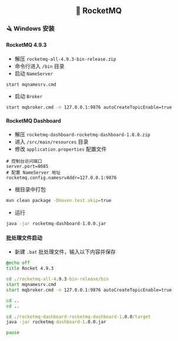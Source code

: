 <h2 align="center">📔 RocketMQ</h2>

### 🪒 Windows 安装

#### RocketMQ 4.9.3

* 解压 `rocketmq-all-4.9.3-bin-release.zip`
* 命令行进入 `/bin` 目录
* 启动 `NameServer`

```bash
start mqnamesrv.cmd
```

* 启动 `Broker`

```bash
start mqbroker.cmd -n 127.0.0.1:9876 autoCreateTopicEnable=true
```

#### RocketMQ Dashboard

* 解压 `rocketmq-dashboard-rocketmq-dashboard-1.0.0.zip`
* 进入 `/src/main/resources` 目录
* 修改 `application.properties` 配置文件

```properties
# 控制台访问端口
server.port=8085
# 配置 NameServer 地址
rocketmq.config.namesrvAddr=127.0.0.1:9876
```

* 根目录中打包

```bash
mvn clean package -Dmaven.test.skip=true
```

* 运行

```bash
java -jar rocketmq-dashboard-1.0.0.jar
```

#### 批处理文件启动

* 新建 `.bat` 批处理文件，输入以下内容并保存

```bat
@echo off
title Rocket 4.9.3

cd ./rocketmq-all-4.9.3-bin-release/bin
start mqnamesrv.cmd
start mqbroker.cmd -n 127.0.0.1:9876 autoCreateTopicEnable=true

cd ..
cd ..

cd ./rocketmq-dashboard-rocketmq-dashboard-1.0.0/target
java -jar rocketmq-dashboard-1.0.0.jar

pause
```

